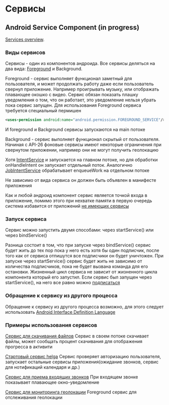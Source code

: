 # Сервисы

## Android Service Component (in progress)

[Services overview](https://developer.android.com/guide/components/services).

### Виды сервисов

Сервисы - один из компонентов андроида. Все сервисы деляться на два вида: [Foreground](https://developer.android.com/guide/components/foreground-services) и Background.

Foreground - сервис выполняет функционал заметный для пользователя, и может продолжать работу даже если пользователь свернул приложение. Например проигрывать музыку, или отображать плавающее окошко с видео. Сервис обязан показать плашку уведомления о том, что он работает, это уведомление нельзя убрать пока сервис запущен.
Для использования Foreground сервиса требуется специальный пермишен

```xml
<uses-permission android:name="android.permission.FOREGROUND_SERVICE"/>
```

И foreground и Background сервисы запускаются на main потоке

Background - сервис выполняет функционал скрытый от пользователя. Начиная с API-26 фоновые сервисы имеют некоторые ограничения при свернутом приложении, например они не могут получить геолокацию

Хотя [IntentService](https://developer.android.com/reference/android/app/IntentService.html) и запускается на главном потоке, но для обработки onHandleIntent он запускает отдельный поток. Аналогично [JobIntentService](https://developer.android.com/reference/androidx/core/app/JobIntentService.html) обрабатывает enqueueWork на отдельном потоке

Не зависимо от вида сервиса он должен быть объявлен в манифесте приложения

Как и любой андроид компонент сервис является точкой входа в приложение, помимо этого при нехватке памяти в первую очередь система избавится от приложений [не имеющих сервисы](https://medium.com/androiddevelopers/who-lives-and-who-dies-process-priorities-on-android-cb151f39044f)

### Запуск сервиса

Сервис можно запустить двумя способами: через startService() или через bindService()

Разница состоит в том, что при запуске через bindService() сервис будет жить до тех пор пока у него есть хотя бы один подписчик, после того как от сервиса отпишутся все подписчики он будет уничтожен. При запуске через startService() сервис будет жить не зависимо от количества подписчиков, пока не будет вызвана команда для его остановки.
Жизненный цикл сервиса не зависит от жизненного цикла компонента который его запустил.
Если сервис был запущен через startService(), на него все равно можно [подписаться](https://developer.android.com/guide/components/bound-services)

### Обращение к сервису из другого процесса

Обращение к сервису из другого процесса возможно, для этого следует использовать [Android Interface Definition Language ](https://developer.android.com/guide/components/aidl)

### Примеры использования сервисов

[Сервис для скачивания файлов](https://gitlab.icerockdev.com/marmalato/marmalato-android/-/blob/develop/app/src/main/java/com/icerockdev/marmalato/feature/loader/LoaderService.kt)
Сервис в своем потоке скачивает файлы, может сообщать процент скачивания для отображения прогресса в активити

[Стартовый сервис helga](https://gitlab.icerockdev.com/helga/helga-client/-/blob/dev/client-service/src/main/java/com/icerockdev/helga/client/service/HelgaService.kt)
Сервис проверяет авторизацию пользователя, запускает остальные сервисы приложения(ожидание звонков, сервис для нотификаций календаря и др.)

[Сервис для приема входящих звонков](https://gitlab.icerockdev.com/helga/helga-client/-/blob/dev/client-contacts/src/main/java/com/icerockdev/helga/client/contacts/feature/invitation/CallInvitationService.kt)
При входящем звонке показывает плавающее окно-уведомление

[Сервис для мониторинга геолокации](https://gitlab.icerockdev.com/crossway/crossway-mobile/-/blob/develop/mpp-library/feature/map/src/androidMain/kotlin/ru/crossway/feature/map/LocationMonitoringService.kt)
Foreground сервис для отслеживания геолокации
